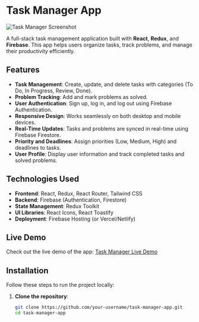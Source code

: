 # Task Manager App

![Task Manager Screenshot](./screenshot.png) <!-- Add a screenshot if available -->

A full-stack task management application built with **React**, **Redux**, and **Firebase**. This app helps users organize tasks, track problems, and manage their productivity efficiently.

## Features

- **Task Management**: Create, update, and delete tasks with categories (To Do, In Progress, Review, Done).
- **Problem Tracking**: Add and mark problems as solved.
- **User Authentication**: Sign up, log in, and log out using Firebase Authentication.
- **Responsive Design**: Works seamlessly on both desktop and mobile devices.
- **Real-Time Updates**: Tasks and problems are synced in real-time using Firebase Firestore.
- **Priority and Deadlines**: Assign priorities (Low, Medium, High) and deadlines to tasks.
- **User Profile**: Display user information and track completed tasks and solved problems.

## Technologies Used

- **Frontend**: React, Redux, React Router, Tailwind CSS
- **Backend**: Firebase (Authentication, Firestore)
- **State Management**: Redux Toolkit
- **UI Libraries**: React Icons, React Toastify
- **Deployment**: Firebase Hosting (or Vercel/Netlify)

## Live Demo

Check out the live demo of the app: [Task Manager Live Demo](https://your-demo-link.com) <!-- Replace with your actual deployment link -->

## Installation

Follow these steps to run the project locally:

1. **Clone the repository**:
   ```bash
   git clone https://github.com/your-username/task-manager-app.git
   cd task-manager-app
